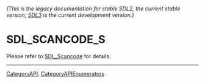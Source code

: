 ###### (This is the legacy documentation for stable SDL2, the current stable version; [SDL3](https://wiki.libsdl.org/SDL3/) is the current development version.)
# SDL_SCANCODE_S

Please refer to [SDL_Scancode](SDL_Scancode) for details.

----
[CategoryAPI](CategoryAPI), [CategoryAPIEnumerators](CategoryAPIEnumerators)

